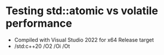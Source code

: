 # Testing std::atomic vs volatile performance

- Compiled with Visual Studio 2022 for x64 Release target
- /std:c++20 /O2 /Oi /Ot
